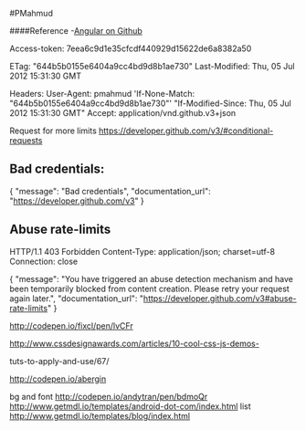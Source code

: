 #PMahmud


####Reference
-[Angular on Github](https://github.com/airpair/T0021-airpair-angularjs-tutorial)

Access-token:
7eea6c9d1e35cfcdf440929d15622de6a8382a50



ETag: "644b5b0155e6404a9cc4bd9d8b1ae730"
Last-Modified: Thu, 05 Jul 2012 15:31:30 GMT


Headers:
User-Agent: pmahmud
'If-None-Match: "644b5b0155e6404a9cc4bd9d8b1ae730"'
"If-Modified-Since: Thu, 05 Jul 2012 15:31:30 GMT"
Accept: application/vnd.github.v3+json






Request for more limits
https://developer.github.com/v3/#conditional-requests


Bad credentials:
----------------
{
  "message": "Bad credentials",
  "documentation_url": "https://developer.github.com/v3"
}


Abuse rate-limits
------------------
HTTP/1.1 403 Forbidden
Content-Type: application/json; charset=utf-8
Connection: close

{
  "message": "You have triggered an abuse detection mechanism and have been temporarily blocked from content creation. Please retry your request again later.",
  "documentation_url": "https://developer.github.com/v3#abuse-rate-limits"
}





http://codepen.io/fixcl/pen/lvCFr

http://www.cssdesignawards.com/articles/10-cool-css-js-demos-

tuts-to-apply-and-use/67/

http://codepen.io/abergin

bg and font
http://codepen.io/andytran/pen/bdmoQr
http://www.getmdl.io/templates/android-dot-com/index.html
list
http://www.getmdl.io/templates/blog/index.html
